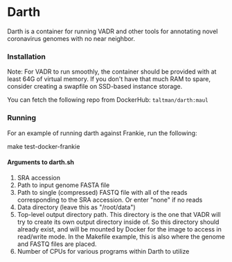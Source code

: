 # Darth #

Darth is a container for running VADR and other tools for annotating
novel coronavirus genomes with no near neighbor.


### Installation ###

Note: For VADR to run smoothly, the container should be provided with
at least 64G of virtual memory. If you don't have that much RAM to
spare, consider creating a swapfile on SSD-based instance storage.

You can fetch the following repo from DockerHub: `taltman/darth:maul`

### Running ###

For an example of running darth against Frankie, run the following:

make test-docker-frankie

#### Arguments to darth.sh

1. SRA accession
2. Path to input genome FASTA file
3. Path to single (compressed) FASTQ file with all of the reads corresponding to the SRA accession. Or enter "none" if no reads
4. Data directory (leave this as "/root/data")
5. Top-level output directory path. This directory is the one that VADR will try to
create its own output directory inside of. So this directory should
already exist, and will be mounted by Docker for the image to access
in read/write mode. In the Makefile example, this is also where the genome and FASTQ
files are placed.
6. Number of CPUs for various programs within Darth to utilize
